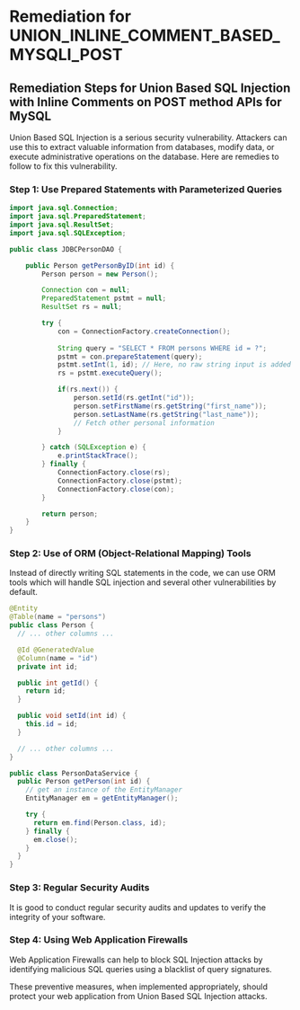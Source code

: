 # Remediation for UNION_INLINE_COMMENT_BASED_MYSQLI_POST

## Remediation Steps for Union Based SQL Injection with Inline Comments on POST method APIs for MySQL
Union Based SQL Injection is a serious security vulnerability. Attackers can use this to extract valuable information from databases, modify data, or execute administrative operations on the database. Here are remedies to follow to fix this vulnerability.

### Step 1: Use Prepared Statements with Parameterized Queries
```java
import java.sql.Connection;
import java.sql.PreparedStatement;
import java.sql.ResultSet;
import java.sql.SQLException;

public class JDBCPersonDAO {

    public Person getPersonByID(int id) {
        Person person = new Person();

        Connection con = null;
        PreparedStatement pstmt = null;
        ResultSet rs = null;

        try {
            con = ConnectionFactory.createConnection();
            
            String query = "SELECT * FROM persons WHERE id = ?";
            pstmt = con.prepareStatement(query);
            pstmt.setInt(1, id); // Here, no raw string input is added to the query, preventing SQL Injection.
            rs = pstmt.executeQuery();

            if(rs.next()) {
                person.setId(rs.getInt("id"));
                person.setFirstName(rs.getString("first_name"));
                person.setLastName(rs.getString("last_name"));
                // Fetch other personal information
            }

        } catch (SQLException e) {
            e.printStackTrace();
        } finally {
            ConnectionFactory.close(rs);
            ConnectionFactory.close(pstmt);
            ConnectionFactory.close(con);
        }

        return person;
    }
}
```
### Step 2: Use of ORM (Object-Relational Mapping) Tools
Instead of directly writing SQL statements in the code, we can use ORM tools which will handle SQL injection and several other vulnerabilities by default.
```java
@Entity
@Table(name = "persons")
public class Person {
  // ... other columns ...

  @Id @GeneratedValue
  @Column(name = "id")
  private int id;

  public int getId() {
    return id;
  }

  public void setId(int id) {
    this.id = id;
  }

  // ... other columns ...
}

public class PersonDataService {
  public Person getPerson(int id) {
    // get an instance of the EntityManager
    EntityManager em = getEntityManager();

    try {
      return em.find(Person.class, id);
    } finally {
      em.close();
    }
  }
}
```
### Step 3: Regular Security Audits
It is good to conduct regular security audits and updates to verify the integrity of your software.

### Step 4: Using Web Application Firewalls
Web Application Firewalls can help to block SQL Injection attacks by identifying malicious SQL queries using a blacklist of query signatures.

These preventive measures, when implemented appropriately, should protect your web application from Union Based SQL Injection attacks.